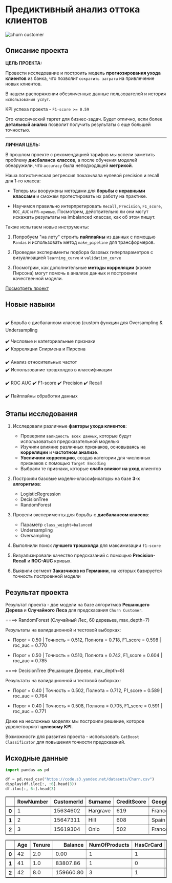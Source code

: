 # Предиктивный анализ оттока клиентов
![churn customer](https://static9.depositphotos.com/1202020/1221/i/600/depositphotos_12212262-stock-photo-marketing-campaign-business-success.jpg)
## Описание проекта

**ЦЕЛЬ ПРОЕКТА:**

Провести исследование и построить модель **прогнозирования ухода клиентов** из банка, что позволит `сократить затраты` на привлечение новых клиентов.

В нашем распоряжении обезличенные данные пользователей и история `использования услуг`.


KPI успеха проекта - `F1-score >= 0.59` 

Это классический таргет для бизнес-задач. Будет отлично, если более **детальный анализ** позволит получить результаты с еще большей точностью.

---

**ЛИЧНАЯ ЦЕЛЬ:**

В прошлом проекте с рекомендацией тарифов мы успели заметить проблему **дисбаланса классов**, а после обучения моделей обнаружили, что `accuracy` была неподходящей **метрикой**.

Наша логистическая регрессия показывала нулевой precision и recall для 1-го класса:

- Теперь мы вооружены  методами для **борьбы с неравными классами** и сможем протестировать их работу на практике. 


- Научимся правильно интерпретировать `Recall`, `Precision`, `F1_score`, `ROC_AUC` и `PR-кривые`. Посмотрим, действительно ли они могут искажать результаты на imbalanced классах, как об этом пишут.

Также испытаем новые инструменты:

1. Попробуем "на лету" строить **пайплайны** из данных с помощью `Pandas`  и использовать метод `make_pipeline` для трансформеров.


2. Проведем эксперименты подбора базовых гиперпараметров c визуализацией `learning_curve` и `validation_curve`


3. Посмотрим, как дополнительные **методы корреляции** (кроме Пирсона) могут помочь в анализе данных и построении качественной модели.


[Посмотреть проект](Customer_churn_prediction_v1.ipynb)

## Новые навыки

<div class="alert alert-success">
<br> ✔️ Борьба с дисбалансом классов (custom функции для Оversampling & Undersampling</br>
<br> ✔️ Числовые и категориальные признаки </br> ✔️ Корреляции Спирмена и Пирсона </br>
<br> ✔️ Анализ относительных частот</br> ✔️ Использование трэшхолдов в классификации </br>
<br> ✔️ ROC AUC ✔️ F1-score ✔️ Precision ✔️ Recall</br>
<br> ✔️ Пайплайны обработки данных</br>
</div>

## Этапы исследования

1. Исследовали различные **факторы ухода клиентов**:

     - Проверили `валидность всех данных`, которые будут использоваться предсказательной моделью 
     - Изучили влияние различных признаков, основываясь на **корреляции** и **частотном анализе**.
     - **Увеличили корреляцию**, создав категории для численных признаков c помощью `Target Encoding`
     - Выбрали те признаки, которые **слабо влияют на уход** клиентов

3. Построили базовые модели-классификаторы на базе **3-х алгоритмов**:

    - LogisticRegression
    - DecisionTree
    - RandomForest

4. Провели эксперименты для борьбы с **дисбалансом классов**:

    - Параметр `class_weight=balanced`
    - Undersampling 
    - Oversampling
    
5. Выполнили поиск **лучшего трэшхолда** для максимизации `f1-score`

6. Визуализировали качество предсказаний с помощью **Precision-Recall** и **ROC-AUC** кривых.

7. Выявили сегмент **Заказчиков из Германии**, на которых базируется точность построенной модели

## Результат проекта

Результат проекта  - две модели на базе алгоритмов **Решающего Дерева** и **Случайного Леса**
для предсказания `Churn Customer`.

====> RandomForest (Случайный Лес, 60 деревьев, max_depth=7)

Результаты на валидационной и тестовой выборках:

- Порог = 0.50 | Точность = 0.512, Полнота = 0.718, F1_score = 0.598 | roc_auc = 0.770

- Порог = 0.50 | Точность = 0.510, Полнота = 0.742, F1_score = 0.604 | roc_auc = 0.785

====> DecisionTree (Решающее Дерево, max_depth=8)

Результаты на валидационной и тестовой выборках:

- Порог = 0.40 | Точность = 0.502, Полнота = 0.712, F1_score = 0.589 | roc_auc = 0.764

- Порог = 0.40 | Точность = 0.508, Полнота = 0.705, F1_score = 0.591 | roc_auc = 0.771

Даже на несложных моделях мы построили решение, которое удовлетворяют **целевому KPI**.

Возможности для развития проекта - использовать `CatBoost Classificator` для повышения точности предскаазний.


## Исходные данные


```python
import pandas as pd

df = pd.read_csv("https://code.s3.yandex.net/datasets/Churn.csv")
display(df.iloc[:, :6].head(3))
df.iloc[:, 6:].head(3)
```


<div>

<table border="1" class="dataframe">
  <thead>
    <tr style="text-align: right;">
      <th></th>
      <th>RowNumber</th>
      <th>CustomerId</th>
      <th>Surname</th>
      <th>CreditScore</th>
      <th>Geography</th>
      <th>Gender</th>
    </tr>
  </thead>
  <tbody>
    <tr>
      <th>0</th>
      <td>1</td>
      <td>15634602</td>
      <td>Hargrave</td>
      <td>619</td>
      <td>France</td>
      <td>Female</td>
    </tr>
    <tr>
      <th>1</th>
      <td>2</td>
      <td>15647311</td>
      <td>Hill</td>
      <td>608</td>
      <td>Spain</td>
      <td>Female</td>
    </tr>
    <tr>
      <th>2</th>
      <td>3</td>
      <td>15619304</td>
      <td>Onio</td>
      <td>502</td>
      <td>France</td>
      <td>Female</td>
    </tr>
  </tbody>
</table>
</div>





<div>

<table border="1" class="dataframe">
  <thead>
    <tr style="text-align: right;">
      <th></th>
      <th>Age</th>
      <th>Tenure</th>
      <th>Balance</th>
      <th>NumOfProducts</th>
      <th>HasCrCard</th>
      <th>IsActiveMember</th>
      <th>EstimatedSalary</th>
      <th>Exited</th>
    </tr>
  </thead>
  <tbody>
    <tr>
      <th>0</th>
      <td>42</td>
      <td>2.0</td>
      <td>0.00</td>
      <td>1</td>
      <td>1</td>
      <td>1</td>
      <td>101348.88</td>
      <td>1</td>
    </tr>
    <tr>
      <th>1</th>
      <td>41</td>
      <td>1.0</td>
      <td>83807.86</td>
      <td>1</td>
      <td>0</td>
      <td>1</td>
      <td>112542.58</td>
      <td>0</td>
    </tr>
    <tr>
      <th>2</th>
      <td>42</td>
      <td>8.0</td>
      <td>159660.80</td>
      <td>3</td>
      <td>1</td>
      <td>0</td>
      <td>113931.57</td>
      <td>1</td>
    </tr>
  </tbody>
</table>
</div>


